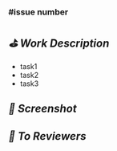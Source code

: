 ### #issue number

## *⛳️ Work Description*
- task1
- task2
- task3

## *📸 Screenshot*
<!-- 실행 사진이나 영상을 드래그하여 첨부해주세요. -->
<!-- <img src="이미지 주소" width=270 /> -->

*📢 To Reviewers*
- 
